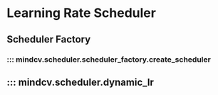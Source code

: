 # Learning Rate Scheduler


## Scheduler Factory

### ::: mindcv.scheduler.scheduler_factory.create_scheduler


## ::: mindcv.scheduler.dynamic_lr
